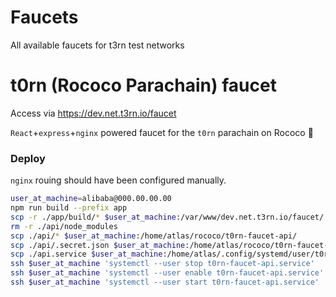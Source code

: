 # Faucets

All available faucets for t3rn test networks

# t0rn (Rococo Parachain) faucet

Access via https://dev.net.t3rn.io/faucet

`React`+`express`+`nginx` powered faucet for the `t0rn` parachain on Rococo 🚿

### Deploy

`nginx` rouing should have been configured manually.

```bash
user_at_machine=alibaba@000.00.00.00
npm run build --prefix app
scp -r ./app/build/* $user_at_machine:/var/www/dev.net.t3rn.io/faucet/
rm -r ./api/node_modules
scp ./api/* $user_at_machine:/home/atlas/rococo/t0rn-faucet-api/
scp ./api/.secret.json $user_at_machine:/home/atlas/rococo/t0rn-faucet-api/.secret.json
scp ./api.service $user_at_machine:/home/atlas/.config/systemd/user/t0rn-faucet-api.service
ssh $user_at_machine 'systemctl --user stop t0rn-faucet-api.service'
ssh $user_at_machine 'systemctl --user enable t0rn-faucet-api.service'
ssh $user_at_machine 'systemctl --user start t0rn-faucet-api.service'
```
